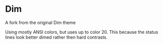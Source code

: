 # Dim

A fork from the original Dim theme

Using mostly ANSI colors, but uses up to color 20. This because the status lines look better dimed rather then hard contrasts.
